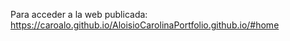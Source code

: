 
Para acceder a la web publicada: https://caroalo.github.io/AloisioCarolinaPortfolio.github.io/#home
